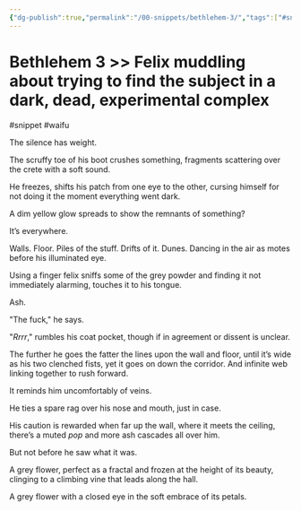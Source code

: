 ```yaml
---
{"dg-publish":true,"permalink":"/00-snippets/bethlehem-3/","tags":["#snippet","#waifu"],"created":"2024-08-08T14:26:35.911-05:00","updated":"2024-08-08T14:28:02.815-05:00"}
---
```


# Bethlehem 3 >> Felix muddling about trying to find the subject in a dark, dead, experimental complex
#snippet #waifu

The silence has weight.

The scruffy toe of his boot crushes something, fragments scattering over the crete with a soft sound.

He freezes, shifts his patch from one eye to the other, cursing himself for not doing it the moment everything went dark. 

A dim yellow glow spreads to show the remnants of something? 

It’s everywhere.

Walls. Floor. Piles of the stuff. Drifts of it. Dunes. Dancing in the air as motes before his illuminated eye.

Using a finger felix sniffs some of the grey powder and finding it not immediately alarming, touches it to his tongue.

Ash. 

"The fuck," he says.

"*Rrrr*," rumbles his coat pocket, though if in agreement or dissent is unclear.

The further he goes the fatter the lines upon the wall and floor, until it’s wide as his two clenched fists, yet it goes on down the corridor. And infinite web linking together to rush forward.

It reminds him uncomfortably of veins.

He ties a spare rag over his nose and mouth, just in case.

His caution is rewarded when far up the wall, where it meets the ceiling, there’s a muted *pop* and more ash cascades all over him.

But not before he saw what it was.

A grey flower, perfect as a fractal and frozen at the height of its beauty, clinging to a climbing vine that leads along the hall.

A grey flower with a closed eye in the soft embrace of its petals.